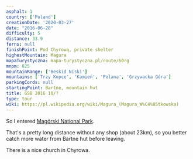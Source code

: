 ```yaml
---
asphalt: 1
country: ['Poland']
creationDate: '2020-03-27'
date: "2016-06-28"
difficulty: 5
distance: 33.9
ferns: null
finishPoint: Pod Chyrową, private shelter
highestMountain: Magura
mapaTurystyczna: mapa-turystyczna.pl/route/60rg
mnpm: 825
mountainRange: ['Beskid Niski']
mountains: ['Trzy Kopce', 'Kamień', 'Polana', 'Grzywacka Góra']
parkingCords: null
startingPoint: Bartne, mountain hut
title: GSB 2016 10/?
type: tour
wiki: https://pl.wikipedia.org/wiki/Magura_(Magura_W%C4%85tkowska)
---
```


So I entered [Magórski National Park](https://pl.wikipedia.org/wiki/Magurski_Park_Narodowy).

That's a pretty long distance without any shop (about 23km), so you better catch more water from Bartne hut before leaving.

There is a nice church in Chyrowa.
